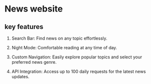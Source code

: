 # News website

## key features

1. Search Bar: Find news on any topic effortlessly.

2. Night Mode: Comfortable reading at any time of day.

3. Custom Navigation: Easily explore popular topics and select your preferred news genre.

4. API Integration: Access up to 100 daily requests for the latest news updates.